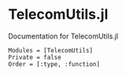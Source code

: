 # TelecomUtils.jl

Documentation for TelecomUtils.jl

```@autodocs
Modules = [TelecomUtils]
Private = false
Order = [:type, :function]
```